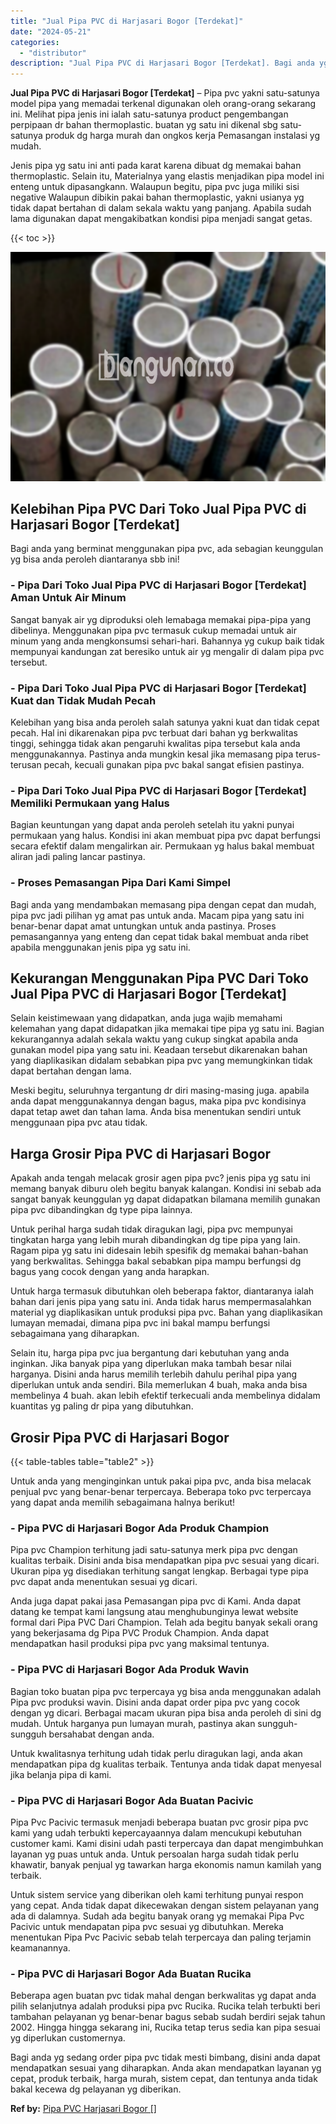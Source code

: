 ```yaml
---
title: "Jual Pipa PVC di Harjasari Bogor [Terdekat]"
date: "2024-05-21"
categories: 
  - "distributor"
description: "Jual Pipa PVC di Harjasari Bogor [Terdekat]. Bagi anda yg sedang order pipa pvc tidak mesti bimbang, disini anda dapat mendapatkan sesuai yang diharapkan. An..."
---
```


**Jual Pipa PVC di Harjasari Bogor \[Terdekat\]** – Pipa pvc yakni satu-satunya model pipa yang memadai terkenal digunakan oleh orang-orang sekarang ini. Melihat pipa jenis ini ialah satu-satunya product pengembangan perpipaan dr bahan thermoplastic. buatan yg satu ini dikenal sbg satu-satunya produk dg harga murah dan ongkos kerja Pemasangan instalasi yg mudah.

Jenis pipa yg satu ini anti pada karat karena dibuat dg memakai bahan thermoplastic. Selain itu, Materialnya yang elastis menjadikan pipa model ini enteng untuk dipasangkann. Walaupun begitu, pipa pvc juga miliki sisi negative Walaupun dibikin pakai bahan thermoplastic, yakni usianya yg tidak dapat bertahan di dalam sekala waktu yang panjang. Apabila sudah lama digunakan dapat mengakibatkan kondisi pipa menjadi sangat getas.

{{< toc >}}

![Jual Pipa PVC di Harjasari Bogor [Terdekat]](/images/jaul-pipa-pvc-36.png)

## Kelebihan Pipa PVC Dari Toko Jual Pipa PVC di Harjasari Bogor \[Terdekat\]

Bagi anda yang berminat menggunakan pipa pvc, ada sebagian keunggulan yg bisa anda peroleh diantaranya sbb ini!

### \- Pipa Dari Toko Jual Pipa PVC di Harjasari Bogor \[Terdekat\] Aman Untuk Air Minum

Sangat banyak air yg diproduksi oleh lemabaga memakai pipa-pipa yang dibelinya. Menggunakan pipa pvc termasuk cukup memadai untuk air minum yang anda mengkonsumsi sehari-hari. Bahannya yg cukup baik tidak mempunyai kandungan zat beresiko untuk air yg mengalir di dalam pipa pvc tersebut.

### \- Pipa Dari Toko Jual Pipa PVC di Harjasari Bogor \[Terdekat\] Kuat dan Tidak Mudah Pecah

Kelebihan yang bisa anda peroleh salah satunya yakni kuat dan tidak cepat pecah. Hal ini dikarenakan pipa pvc terbuat dari bahan yg berkwalitas tinggi, sehingga tidak akan pengaruhi kwalitas pipa tersebut kala anda menggunakannya. Pastinya anda mungkin kesal jika memasang pipa terus-terusan pecah, kecuali gunakan pipa pvc bakal sangat efisien pastinya.

### \- Pipa Dari Toko Jual Pipa PVC di Harjasari Bogor \[Terdekat\] Memiliki Permukaan yang Halus

Bagian keuntungan yang dapat anda peroleh setelah itu yakni punyai permukaan yang halus. Kondisi ini akan membuat pipa pvc dapat berfungsi secara efektif dalam mengalirkan air. Permukaan yg halus bakal membuat aliran jadi paling lancar pastinya.

### \- Proses Pemasangan Pipa Dari Kami Simpel

Bagi anda yang mendambakan memasang pipa dengan cepat dan mudah, pipa pvc jadi pilihan yg amat pas untuk anda. Macam pipa yang satu ini benar-benar dapat amat untungkan untuk anda pastinya. Proses pemasangannya yang enteng dan cepat tidak bakal membuat anda ribet apabila menggunakan jenis pipa yg satu ini.

## Kekurangan Menggunakan Pipa PVC Dari Toko Jual Pipa PVC di Harjasari Bogor \[Terdekat\]

Selain keistimewaan yang didapatkan, anda juga wajib memahami kelemahan yang dapat didapatkan jika memakai tipe pipa yg satu ini. Bagian kekurangannya adalah sekala waktu yang cukup singkat apabila anda gunakan model pipa yang satu ini. Keadaan tersebut dikarenakan bahan yang diaplikasikan didalam sebabkan pipa pvc yang memungkinkan tidak dapat bertahan dengan lama.

Meski begitu, seluruhnya tergantung dr diri masing-masing juga. apabila anda dapat menggunakannya dengan bagus, maka pipa pvc kondisinya dapat tetap awet dan tahan lama. Anda bisa menentukan sendiri untuk menggunaan pipa pvc atau tidak.

## Harga Grosir Pipa PVC di Harjasari Bogor

Apakah anda tengah melacak grosir agen pipa pvc? jenis pipa yg satu ini memang banyak diburu oleh begitu banyak kalangan. Kondisi ini sebab ada sangat banyak keunggulan yg dapat didapatkan bilamana memilih gunakan pipa pvc dibandingkan dg type pipa lainnya.

Untuk perihal harga sudah tidak diragukan lagi, pipa pvc mempunyai tingkatan harga yang lebih murah dibandingkan dg tipe pipa yang lain. Ragam pipa yg satu ini didesain lebih spesifik dg memakai bahan-bahan yang berkwalitas. Sehingga bakal sebabkan pipa mampu berfungsi dg bagus yang cocok dengan yang anda harapkan.

Untuk harga termasuk dibutuhkan oleh beberapa faktor, diantaranya ialah bahan dari jenis pipa yang satu ini. Anda tidak harus mempermasalahkan material yg diaplikasikan untuk produksi pipa pvc. Bahan yang diaplikasikan lumayan memadai, dimana pipa pvc ini bakal mampu berfungsi sebagaimana yang diharapkan.

Selain itu, harga pipa pvc jua bergantung dari kebutuhan yang anda inginkan. Jika banyak pipa yang diperlukan maka tambah besar nilai harganya. Disini anda harus memilih terlebih dahulu perihal pipa yang diperlukan untuk anda sendiri. Bila memerlukan 4 buah, maka anda bisa membelinya 4 buah. akan lebih efektif terkecuali anda membelinya didalam kuantitas yg paling dr pipa yang dibutuhkan.

## Grosir Pipa PVC di Harjasari Bogor

{{< table-tables table="table2" >}}

Untuk anda yang menginginkan untuk pakai pipa pvc, anda bisa melacak penjual pvc yang benar-benar terpercaya. Beberapa toko pvc terpercaya yang dapat anda memilih sebagaimana halnya berikut!

### \- Pipa PVC di Harjasari Bogor Ada Produk Champion

Pipa pvc Champion terhitung jadi satu-satunya merk pipa pvc dengan kualitas terbaik. Disini anda bisa mendapatkan pipa pvc sesuai yang dicari. Ukuran pipa yg disediakan terhitung sangat lengkap. Berbagai type pipa pvc dapat anda menentukan sesuai yg dicari.

Anda juga dapat pakai jasa Pemasangan pipa pvc di Kami. Anda dapat datang ke tempat kami langsung atau menghubunginya lewat website formal dari Pipa PVC Dari Champion. Telah ada begitu banyak sekali orang yang bekerjasama dg Pipa PVC Produk Champion. Anda dapat mendapatkan hasil produksi pipa pvc yang maksimal tentunya.

### \- Pipa PVC di Harjasari Bogor Ada Produk Wavin

Bagian toko buatan pipa pvc terpercaya yg bisa anda menggunakan adalah Pipa pvc produksi wavin. Disini anda dapat order pipa pvc yang cocok dengan yg dicari. Berbagai macam ukuran pipa bisa anda peroleh di sini dg mudah. Untuk harganya pun lumayan murah, pastinya akan sungguh-sungguh bersahabat dengan anda.

Untuk kwalitasnya terhitung udah tidak perlu diragukan lagi, anda akan mendapatkan pipa dg kualitas terbaik. Tentunya anda tidak dapat menyesal jika belanja pipa di kami.

### \- Pipa PVC di Harjasari Bogor Ada Buatan Pacivic

Pipa Pvc Pacivic termasuk menjadi beberapa buatan pvc grosir pipa pvc kami yang udah terbukti kepercayaannya dalam mencukupi kebutuhan customer kami. Kami disini udah pasti terpercaya dan dapat mengimbuhkan layanan yg puas untuk anda. Untuk persoalan harga sudah tidak perlu khawatir, banyak penjual yg tawarkan harga ekonomis namun kamilah yang terbaik.

Untuk sistem service yang diberikan oleh kami terhitung punyai respon yang cepat. Anda tidak dapat dikecewakan dengan sistem pelayanan yang ada di dalamnya. Sudah ada begitu banyak orang yg memakai Pipa Pvc Pacivic untuk mendapatan pipa pvc sesuai yg dibutuhkan. Mereka menentukan Pipa Pvc Pacivic sebab telah terpercaya dan paling terjamin keamanannya.

### \- Pipa PVC di Harjasari Bogor Ada Buatan Rucika

Beberapa agen buatan pvc tidak mahal dengan berkwalitas yg dapat anda pilih selanjutnya adalah produksi pipa pvc Rucika. Rucika telah terbukti beri tambahan pelayanan yg benar-benar bagus sebab sudah berdiri sejak tahun 2002. Hingga hingga sekarang ini, Rucika tetap terus sedia kan pipa sesuai yg diperlukan customernya.

Bagi anda yg sedang order pipa pvc tidak mesti bimbang, disini anda dapat mendapatkan sesuai yang diharapkan. Anda akan mendapatkan layanan yg cepat, produk terbaik, harga murah, sistem cepat, dan tentunya anda tidak bakal kecewa dg pelayanan yg diberikan.

**Ref by:** [Pipa PVC Harjasari Bogor []](https://id.wikipedia.org/wiki/Pipa)
